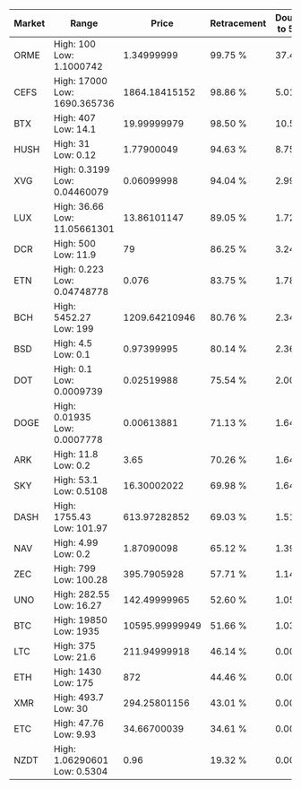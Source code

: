 | Market | Range | Price| Retracement | Doubles to 50% |
| --- | --- | --- | --- | --- |
| ORME | High: 100<br />Low: 1.1000742 | 1.34999999 | 99.75 % | 37.44 |
| CEFS | High: 17000<br />Low: 1690.365736 | 1864.18415152 | 98.86 % | 5.01 |
| BTX | High: 407<br />Low: 14.1 | 19.99999979 | 98.50 % | 10.53 |
| HUSH | High: 31<br />Low: 0.12 | 1.77900049 | 94.63 % | 8.75 |
| XVG | High: 0.3199<br />Low: 0.04460079 | 0.06099998 | 94.04 % | 2.99 |
| LUX | High: 36.66<br />Low: 11.05661301 | 13.86101147 | 89.05 % | 1.72 |
| DCR | High: 500<br />Low: 11.9 | 79 | 86.25 % | 3.24 |
| ETN | High: 0.223<br />Low: 0.04748778 | 0.076 | 83.75 % | 1.78 |
| BCH | High: 5452.27<br />Low: 199 | 1209.64210946 | 80.76 % | 2.34 |
| BSD | High: 4.5<br />Low: 0.1 | 0.97399995 | 80.14 % | 2.36 |
| DOT | High: 0.1<br />Low: 0.0009739 | 0.02519988 | 75.54 % | 2.00 |
| DOGE | High: 0.01935<br />Low: 0.0007778 | 0.00613881 | 71.13 % | 1.64 |
| ARK | High: 11.8<br />Low: 0.2 | 3.65 | 70.26 % | 1.64 |
| SKY | High: 53.1<br />Low: 0.5108 | 16.30002022 | 69.98 % | 1.64 |
| DASH | High: 1755.43<br />Low: 101.97 | 613.97282852 | 69.03 % | 1.51 |
| NAV | High: 4.99<br />Low: 0.2 | 1.87090098 | 65.12 % | 1.39 |
| ZEC | High: 799<br />Low: 100.28 | 395.7905928 | 57.71 % | 1.14 |
| UNO | High: 282.55<br />Low: 16.27 | 142.49999965 | 52.60 % | 1.05 |
| BTC | High: 19850<br />Low: 1935 | 10595.99999949 | 51.66 % | 1.03 |
| LTC | High: 375<br />Low: 21.6 | 211.94999918 | 46.14 % | 0.00 |
| ETH | High: 1430<br />Low: 175 | 872 | 44.46 % | 0.00 |
| XMR | High: 493.7<br />Low: 30 | 294.25801156 | 43.01 % | 0.00 |
| ETC | High: 47.76<br />Low: 9.93 | 34.66700039 | 34.61 % | 0.00 |
| NZDT | High: 1.06290601<br />Low: 0.5304 | 0.96 | 19.32 % | 0.00 |
